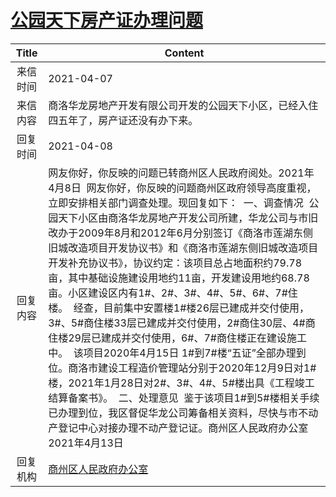 # <a href="http://www.shangluo.gov.cn/zmhd/ldxxxx.jsp?urltype=leadermail.LeaderMailContentUrl&wbtreeid=1112&leadermailid=7119">公园天下房产证办理问题</a>
| Title |                                                                                                                                                                                                                                                                         Content                                                                                                                                                                                                                                                                          |
|:-----:|----------------------------------------------------------------------------------------------------------------------------------------------------------------------------------------------------------------------------------------------------------------------------------------------------------------------------------------------------------------------------------------------------------------------------------------------------------------------------------------------------------------------------------------------------------|
| 来信时间  | 2021-04-07                                                                                                                                                                                                                                                                                                                                                                                                                                                                                                                                               |
| 来信内容  | 商洛华龙房地产开发有限公司开发的公园天下小区，已经入住四五年了，房产证还没有办下来。                                                                                                                                                                                                                                                                                                                                                                                                                                                                                                               |
| 回复时间  | 2021-04-08                                                                                                                                                                                                                                                                                                                                                                                                                                                                                                                                               |
| 回复内容  | 网友你好，你反映的问题已转商州区人民政府阅处。2021年4月8日  网友你好，你反映的问题商州区政府领导高度重视，立即安排相关部门调查处理。现回复如下：  一、调查情况  公园天下小区由商洛华龙房地产开发公司所建，华龙公司与市旧改办于2009年8月和2012年6月分别签订《商洛市莲湖东侧旧城改造项目开发协议书》和《商洛市莲湖东侧旧城改造项目开发补充协议书》，协议约定：该项目总占地面积约79.78亩，其中基础设施建设用地约11亩，开发建设用地约68.78亩。小区建设区内有1#、2#、3#、4#、5#、6#、7#住楼。  经查，目前集中安置楼1#楼26层已建成并交付使用，3#、5#商住楼33层已建成并交付使用，2#商住30层、4#商住楼29层已建成并交付使用，6#、7#商住楼正在建设施工中。  该项目2020年4月15日 1#到7#楼“五证”全部办理到位。商洛市建设工程造价管理站分别于2020年12月9日对1#楼，2021年1月28日对2#、3#、4#、5#楼出具《工程竣工结算备案书》。  二、处理意见  鉴于该项目1#到5#楼相关手续已办理到位，我区督促华龙公司筹备相关资料，尽快与市不动产登记中心对接办理不动产登记证。商州区人民政府办公室2021年4月13日 |
| 回复机构  | <a href="../../categories/agencies/商州区人民政府办公室.md">商州区人民政府办公室</a>                                                                                                                                                                                                                                                                                                                                                                                                                                                                                         |